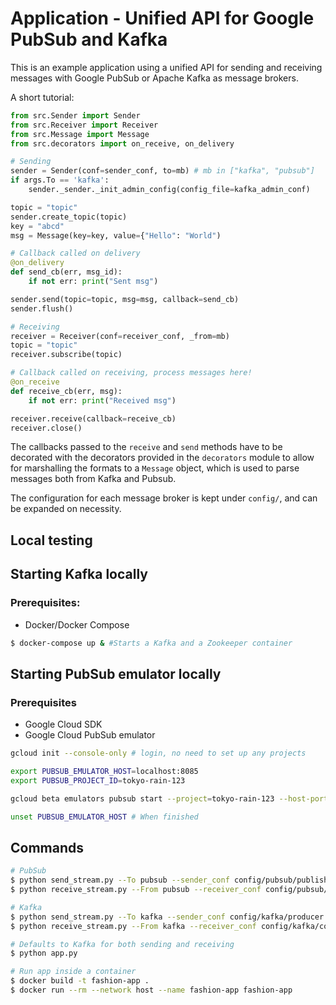 # Application - Unified API for Google PubSub and Kafka
This is an example application using a unified API for sending and receiving messages with Google PubSub or Apache Kafka as message brokers.

A short tutorial:
```python
from src.Sender import Sender
from src.Receiver import Receiver
from src.Message import Message
from src.decorators import on_receive, on_delivery

# Sending
sender = Sender(conf=sender_conf, to=mb) # mb in ["kafka", "pubsub"]
if args.To == 'kafka':
    sender._sender._init_admin_config(config_file=kafka_admin_conf)

topic = "topic"
sender.create_topic(topic)
key = "abcd"
msg = Message(key=key, value={"Hello": "World")

# Callback called on delivery
@on_delivery
def send_cb(err, msg_id):
    if not err: print("Sent msg")

sender.send(topic=topic, msg=msg, callback=send_cb)
sender.flush()

# Receiving
receiver = Receiver(conf=receiver_conf, _from=mb)
topic = "topic"
receiver.subscribe(topic)

# Callback called on receiving, process messages here!
@on_receive
def receive_cb(err, msg):
    if not err: print("Received msg")

receiver.receive(callback=receive_cb)
receiver.close()
```

The callbacks passed to the `receive` and `send` methods have to be decorated with the decorators provided in the `decorators` module to allow for marshalling the formats to a `Message` object, which is used to parse messages both from Kafka and Pubsub.

The configuration for each message broker is kept under `config/`, and can be expanded on necessity.

## Local testing
## Starting Kafka locally
### Prerequisites:
* Docker/Docker Compose
```sh
$ docker-compose up & #Starts a Kafka and a Zookeeper container
```

## Starting PubSub emulator locally

### Prerequisites
* Google Cloud SDK
* Google Cloud PubSub emulator

```sh
gcloud init --console-only # login, no need to set up any projects

export PUBSUB_EMULATOR_HOST=localhost:8085
export PUBSUB_PROJECT_ID=tokyo-rain-123

gcloud beta emulators pubsub start --project=tokyo-rain-123 --host-port 8085

unset PUBSUB_EMULATOR_HOST # When finished
```

## Commands
```sh
# PubSub
$ python send_stream.py --To pubsub --sender_conf config/pubsub/publisher.json
$ python receive_stream.py --From pubsub --receiver_conf config/pubsub/subscriber.json

# Kafka
$ python send_stream.py --To kafka --sender_conf config/kafka/producer.json
$ python receive_stream.py --From kafka --receiver_conf config/kafka/consumer.json

# Defaults to Kafka for both sending and receiving
$ python app.py

# Run app inside a container
$ docker build -t fashion-app .
$ docker run --rm --network host --name fashion-app fashion-app
```